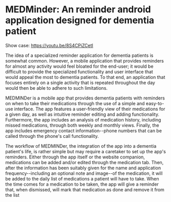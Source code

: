 # MEDMinder: An reminder android application designed for dementia patient
Show case: https://youtu.be/8S4CPiZCetI

The idea of a specialized reminder application for dementia patients is somewhat common. However, a mobile application that provides reminders for almost any activity would feel bloated for the end-user; it would be difficult to provide the specialized functionality and user interface that would appeal the most to dementia patients. To that end, an application that focuses entirely on a single activity that is repeated throughout the day would then be able to adhere to such limitations.

MEDMINDer is a mobile app that provides dementia patients with reminders on when to take their medications through the use of a simple and easy-to-use 
interface. The app features a user-friendly view of their medications for a given day, as well as intuitive reminder editing and adding functionality. Furthermore, the app includes an analysis of medication history, including missed medications, through both weekly and monthly views. Finally, the app includes emergency contact information--phone numbers that can be called through the phone's call functionality.

The workflow of MEDMINDer, the integration of the app into a dementia patient's life, is rather simple but may require a caretaker to set up the app's reminders. Either through the app itself or the website companion, medications can be added and/or edited through the medication tab. Then, after the information has been suitably given for the name and application frequency--including an optional note and image--of the medication, it will be added to the daily list of medications a patient will have to take. When the time comes for a medication to be taken, the app will give a reminder that, when dismissed, will mark that medication as done and remove it from the list
